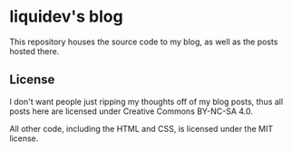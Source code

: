 # liquidev's blog

This repository houses the source code to my blog, as well as the posts hosted there.

## License

I don't want people just ripping my thoughts off of my blog posts, thus all posts here are licensed under Creative Commons BY-NC-SA 4.0.

All other code, including the HTML and CSS, is licensed under the MIT license.
